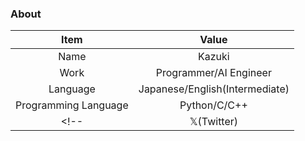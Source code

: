 <!-- ### Hi there 👋 -->
### About
| Item | Value |
| :-: | :-: |
| Name | Kazuki |
| Work | Programmer/AI Engineer |
| Language | Japanese/English(Intermediate) |
| Programming Language | Python/C/C++ |
<!-- | &#x1D54F;(Twitter) | @ | -->



<!--
**k2-gc/k2-gc** is a ✨ _special_ ✨ repository because its `README.md` (this file) appears on your GitHub profile.

Here are some ideas to get you started:

- 🔭 I’m currently working on ...
- 🌱 I’m currently learning ...
- 👯 I’m looking to collaborate on ...
- 🤔 I’m looking for help with ...
- 💬 Ask me about ...
- 📫 How to reach me: ...
- 😄 Pronouns: ...
- ⚡ Fun fact: ...
-->
